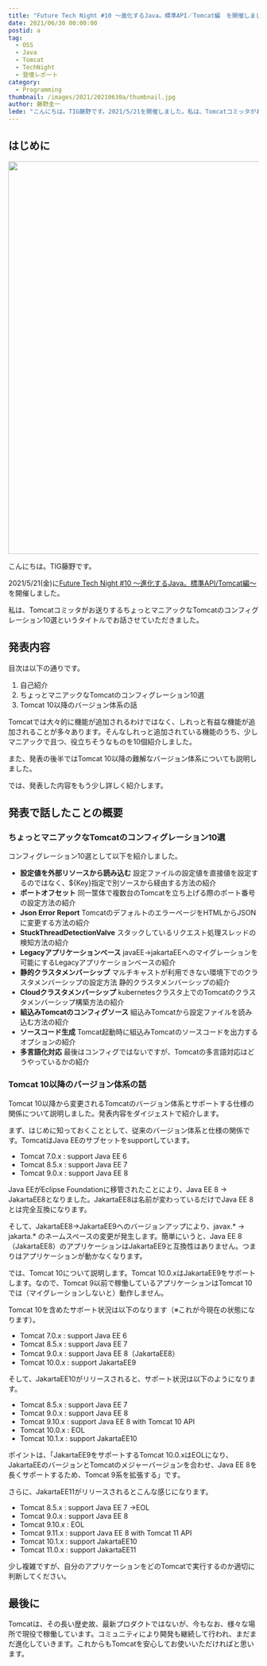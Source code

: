 ```yaml
---
title: "Future Tech Night #10 ～進化するJava。標準API／Tomcat編　を開催しました"
date: 2021/06/30 00:00:00
postid: a
tag:
  - OSS
  - Java
  - Tomcat
  - TechNight
  - 登壇レポート
category:
  - Programming
thumbnail: /images/2021/20210630a/thumbnail.jpg
author: 藤野圭一
lede: "こんにちは。TIG藤野です。2021/5/21を開催しました。私は、Tomcatコミッタがお送りするちょっとマニアックなTomcatのコンフィグレーション10選というタイトルでお話させていただきました。"
---
```

## はじめに

<img src="/images/2021/20210630a/cat-3937880_1280.jpg" alt="" width="1280" height="790">

こんにちは。TIG藤野です。

2021/5/21(金)に[Future Tech Night #10 ～進化するJava。標準API/Tomcat編～](https://future.connpass.com/event/211765/)を開催しました。

私は、Tomcatコミッタがお送りするちょっとマニアックなTomcatのコンフィグレーション10選というタイトルでお話させていただきました。

## 発表内容

<script async class="speakerdeck-embed" data-id="44d18c9ad91d41cda1732b65917fbb8c" data-ratio="1.77777777777778" src="//speakerdeck.com/assets/embed.js"></script>

目次は以下の通りです。

 1. 自己紹介
 2. ちょっとマニアックなTomcatのコンフィグレーション10選
 3. Tomcat 10以降のバージョン体系の話

Tomcatでは大々的に機能が追加されるわけではなく、しれっと有益な機能が追加されることが多々あります。そんなしれっと追加されている機能のうち、少しマニアックで且つ、役立ちそうなものを10個紹介しました。

また、発表の後半ではTomcat 10以降の難解なバージョン体系についても説明しました。

では、発表した内容をもう少し詳しく紹介します。

## 発表で話したことの概要

### ちょっとマニアックなTomcatのコンフィグレーション10選

コンフィグレーション10選として以下を紹介しました。

* **設定値を外部リソースから読み込む**
設定ファイルの設定値を直接値を設定するのではなく、${Key}指定で別ソースから経由する方法の紹介
* **ポートオフセット**
同一筐体で複数台のTomcatを立ち上げる際のポート番号の設定方法の紹介
* **Json Error Report**
TomcatのデフォルトのエラーページをHTMLからJSONに変更する方法の紹介
* **StuckThreadDetectionValve**
スタックしているリクエスト処理スレッドの検知方法の紹介
* **Legacyアプリケーションベース**
javaEE→jakartaEEへのマイグレーションを可能にするLegacyアプリケーションベースの紹介
* **静的クラスタメンバーシップ**
マルチキャストが利用できない環境下でのクラスタメンバーシップの設定方法
静的クラスタメンバーシップの紹介
* **Cloudクラスタメンバーシップ**
kubernetesクラスタ上でのTomcatのクラスタメンバーシップ構築方法の紹介
* **組込みTomcatのコンフィグソース**
組込みTomcatから設定ファイルを読み込む方法の紹介
* **ソースコード生成**
Tomcat起動時に組込みTomcatのソースコードを出力するオプションの紹介
* **多言語化対応**
最後はコンフィグではないですが、Tomcatの多言語対応はどうやっているかの紹介

### Tomcat 10以降のバージョン体系の話

Tomcat 10以降から変更されるTomcatのバージョン体系とサポートする仕様の関係について説明しました。発表内容をダイジェストで紹介します。

まず、はじめに知っておくこととして、従来のバージョン体系と仕様の関係です。TomcatはJava EEのサブセットをsupportしています。

* Tomcat 7.0.x : support Java EE 6
* Tomcat 8.5.x : support Java EE 7
* Tomcat 9.0.x : support Java EE 8

Java EEがEclipse Foundationに移管されたことにより、Java EE 8 → JakartaEE8となりました。JakartaEE8は名前が変わっているだけでJava EE 8とは完全互換になります。

そして、JakartaEE8→JakartaEE9へのバージョンアップにより、javax.* -> jakarta.* のネームスペースの変更が発生します。簡単にいうと、Java EE 8（JakartaEE8）のアプリケーションはJakartaEE9と互換性はありません。つまりはアプリケーションが動かなくなります。

では、Tomcat 10について説明します。Tomcat 10.0.xはJakartaEE9をサポートします。なので、Tomcat 9以前で稼働しているアプリケーションはTomcat 10では（マイグレーションしないと）動作しません。

Tomcat 10を含めたサポート状況は以下のなります（※これが今現在の状態になります）。

* Tomcat 7.0.x : support Java EE 6
* Tomcat 8.5.x : support Java EE 7
* Tomcat 9.0.x : support Java EE 8（JakartaEE8）
* Tomcat 10.0.x : support JakartaEE9

そして、JakartaEE10がリリースされると、サポート状況は以下のようになります。

* Tomcat 8.5.x : support Java EE 7
* Tomcat 9.0.x : support Java EE 8
* Tomcat 9.10.x : support Java EE 8 with Tomcat 10 API
* Tomcat 10.0.x : EOL
* Tomcat 10.1.x : support JakartaEE10

ポイントは、「JakartaEE9をサポートするTomcat 10.0.xはEOLになり、JakartaEEのバージョンとTomcatのメジャーバージョンを合わせ、Java EE 8を長くサポートするため、Tomcat 9系を拡張する」です。

さらに、JakartaEE11がリリースされるとこんな感じになります。

* Tomcat 8.5.x : support Java EE 7 →EOL
* Tomcat 9.0.x : support Java EE 8
* Tomcat 9.10.x : EOL
* Tomcat 9.11.x : support Java EE 8 with Tomcat 11 API
* Tomcat 10.1.x : support JakartaEE10
* Tomcat 11.0.x : support JakartaEE11

少し複雑ですが、自分のアプリケーションをどのTomcatで実行するのか適切に判断してください。

## 最後に

Tomcatは、その長い歴史故、最新プロダクトではないが、今もなお、様々な場所で現役で稼働しています。コミュニティにより開発も継続して行われ、まだまだ進化していきます。これからもTomcatを安心してお使いいただければと思います。
